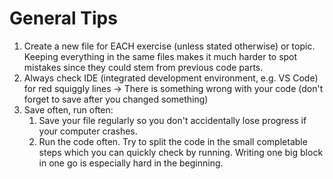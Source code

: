 # General Tips

1. Create a new file for EACH exercise (unless stated otherwise) or topic. 
Keeping everything in the same files makes it much harder to spot mistakes since they could stem from previous code parts.
2. Always check IDE (integrated development environment, e.g. VS Code) for red squiggly lines -> There is something wrong with your code (don't forget to save after you changed something)
3. Save often, run often: 
   1. Save your file regularly so you don't accidentally lose progress if your computer crashes.
   2. Run the code often. Try to split the code in the small completable steps which you can quickly check by running. Writing one big block in one go is especially hard in the beginning.

